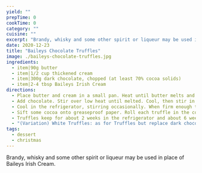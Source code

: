 ```yaml
---
yield: ""
prepTime: 0
cookTime: 0
category: ""
cuisine: ""
excerpt: "Brandy, whisky and some other spirit or liqueur may be used in place of Baileys Irish Cream."
date: 2020-12-23
title: "Baileys Chocolate Truffles"
image: ./baileys-chocolate-truffles.jpg
ingredients:
  - item|90g butter
  - item|1/2 cup thickened cream
  - item|300g dark chocolate, chopped (at least 70% cocoa solids)
  - item|2-4 tbsp Baileys Irish Cream
directions:
  - Place butter and cream in a small pan. Heat until butter melts and mixture boils.
  - Add chocolate. Stir over low heat until melted. Cool, then stir in Baileys Irish Cream. Transfer mixture to a bowl.
  - Cool in the refrigerator, stirring occasionally. When firm enough to handle, form teaspoons of mixture into uneven balls.
  - Sift some cocoa onto greaseproof paper. Roll each truffle in the cocoa until they are all generously coated. Refrigerate until firm. Store in an airtight container.
  - Truffles keep for about 2 weeks in the refrigerator and about 6 weeks if frozen.
  - "(Variation) White Truffles: as for Truffles but replace dark chocolate with white chocolate. The Baileys Irish Cream can be replaced with Tia Maria. Coat white truffles in coconut instead of cocoa."
tags:
  - dessert
  - christmas
---
```


Brandy, whisky and some other spirit or liqueur may be used in place of Baileys Irish Cream.
